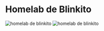 # Homelab de Blinkito
![homelab de blinkito](https://imgur.com/gallery/31dAVgq)
<img src="https://imgur.com/gallery/31dAVgq" alt="homelab de blinkito"></img>
